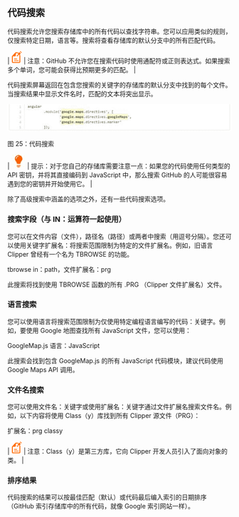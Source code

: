 ## 代码搜索

代码搜索允许您搜索存储库中的所有代码以查找字符串。您可以应用类似的规则，仅搜索特定日期，语言等。搜索将查看存储库的默认分支中的所有匹配代码。

| ![](img/00003.gif) | 注意：GitHub 不允许您在搜索代码时使用通配符或正则表达式。如果搜索多个单词，您可能会获得比预期更多的匹配。 |

代码搜索屏幕返回在包含您搜索的关键字的存储库的默认分支中找到的每个文件。当搜索结果中显示文件名时，匹配的文本将突出显示。

![](img/00029.jpeg)

图 25：代码搜索

| ![](img/00007.jpeg) | 提示：对于您自己的存储库需要注意一点：如果您的代码使用任何类型的 API 密钥，并将其直接编码到 JavaScript 中，那么搜索 GitHub 的人可能很容易遇到您的密钥并开始使用它。 |

除了高级搜索中涵盖的选项之外，还有一些代码搜索选项。

### 搜索字段（与 IN：运算符一起使用）

您可以在文件内容（文件），路径名（路径）或两者中搜索（用逗号分隔）。您还可以使用关键字扩展名：将搜索范围限制为特定的文件扩展名。例如，旧语言 Clipper 曾经有一个名为 TBROWSE 的功能。

tbrowse in：path，文件扩展名：prg

此搜索将找到使用 TBROWSE 函数的所有 .PRG （Clipper 文件扩展名）文件。

### 语言搜索

您可以使用语言将搜索范围限制为仅使用特定编程语言编写的代码：关键字。例如，要使用 Google 地图查找所有 JavaScript 文件，您可以使用：

GoogleMap.js 语言：JavaScript

此搜索会找到包含 GoogleMap.js 的所有 JavaScript 代码模块，建议代码使用 Google Maps API 调用。

### 文件名搜索

您可以使用文件名：关键字或使用扩展名：关键字通过文件扩展名搜索文件名。例如，以下内容将使用 Class（y）库找到所有 Clipper 源文件（PRG）：

扩展名：prg classy

| ![](img/00003.gif) | 注意：Class（y）是第三方库，它向 Clipper 开发人员引入了面向对象的类。 |

### 排序结果

代码搜索的结果可以按最佳匹配（默认）或代码最后编入索引的日期排序（GitHub 索引存储库中的所有代码，就像 Google 索引网站一样）。